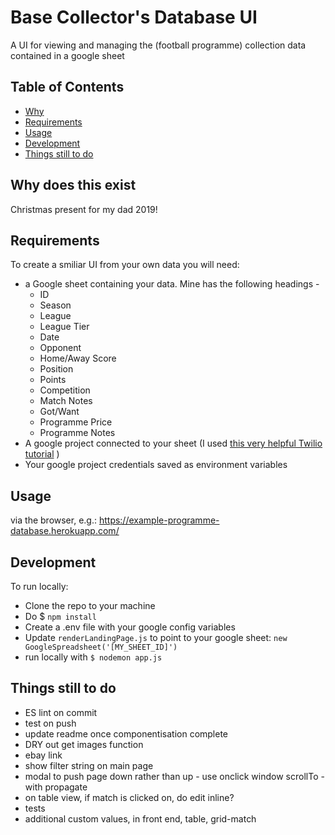 
Base Collector's Database UI
==========
A UI for viewing and managing the (football programme) collection data contained in a google sheet

Table of Contents
-----------------

 - [Why](#why-does-this-exist)
 - [Requirements](#requirements)
 - [Usage](#usage)
 - [Development](#Development)
 - [Things still to do](#things-still-to-do)

Why does this exist
------------
Christmas present for my dad 2019!

Requirements
------------

To create a smiliar UI from your own data you will need:
 - a Google sheet containing your data. Mine has the following headings - 
    - ID
    - Season
    - League
    - League Tier
    - Date
    - Opponent
    - Home/Away	Score
    - Position
    - Points
    - Competition	
    - Match Notes
    - Got/Want
    - Programme Price
    - Programme Notes
 - A google project connected to your sheet (I used [this very helpful Twilio tutorial](https://www.youtube.com/watch?v=UGN6EUi4Yio) )
 - Your google project credentials saved as environment variables

Usage
-----
via the browser, e.g.: https://example-programme-database.herokuapp.com/

Development
-----

To run locally:

 - Clone the repo to your machine
 - Do $ `npm install`
 - Create a .env file with your google config variables
- Update `renderLandingPage.js` to point to your google sheet: `new GoogleSpreadsheet('[MY_SHEET_ID]')`
- run locally with `$ nodemon app.js`

Things still to do
---------------------

- ES lint on commit
- test on push
- update readme once componentisation complete
- DRY out get images function
- ebay link
- show filter string on main page
- modal to push page down rather than up - use onclick window scrollTo - with propagate
- on table view, if match is clicked on, do edit inline?
- tests
- additional custom values, in front end, table, grid-match